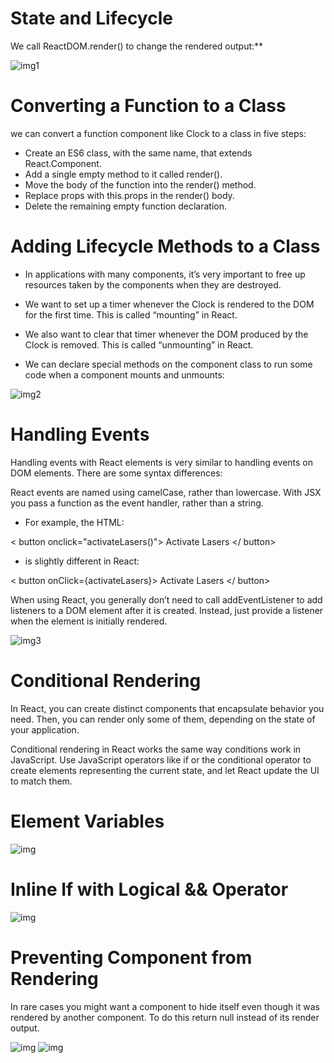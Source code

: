 # State and Lifecycle
  We call ReactDOM.render() to change the rendered output:**

![img1](e1.png)

# Converting a Function to a Class
 we can convert a function component like Clock to a class in five steps:

* Create an ES6 class, with the same name, that extends React.Component.
* Add a single empty method to it called render().
* Move the body of the function into the render() method.
* Replace props with this.props in the render() body.
* Delete the remaining empty function declaration.

 # Adding Lifecycle Methods to a Class
* In applications with many components, it’s very important to free up resources taken by the components when they are destroyed.

* We want to set up a timer whenever the Clock is rendered to the DOM for the first time. This is called “mounting” in React.

* We also want to clear that timer whenever the DOM produced by the Clock is removed. This is called “unmounting” in React.

* We can declare special methods on the component class to run some code when a component mounts and unmounts:

![img2](e2.png)

# Handling Events
Handling events with React elements is very similar to handling events on DOM elements. There are some syntax differences:

React events are named using camelCase, rather than lowercase.
With JSX you pass a function as the event handler, rather than a string.

 * For example, the HTML:

< button onclick="activateLasers()">
  Activate Lasers
</ button>
* is slightly different in React:

< button onClick={activateLasers}>
  Activate Lasers
</ button>

When using React, you generally don’t need to call addEventListener to add listeners to a DOM element after it is created. Instead, just provide a listener when the element is initially rendered.

![img3](e2.png)

# Conditional Rendering
In React, you can create distinct components that encapsulate behavior you need. Then, you can render only some of them, depending on the state of your application.

Conditional rendering in React works the same way conditions work in JavaScript. Use JavaScript operators like if or the conditional operator to create elements representing the current state, and let React update the UI to match them.

# Element Variables
![img](e4.png)

# Inline If with Logical && Operator

![img](e5.png)

# Preventing Component from Rendering
In rare cases you might want a component to hide itself even though it was rendered by another component. To do this return null instead of its render output.

![img](e6.png)
![img](e7.png)